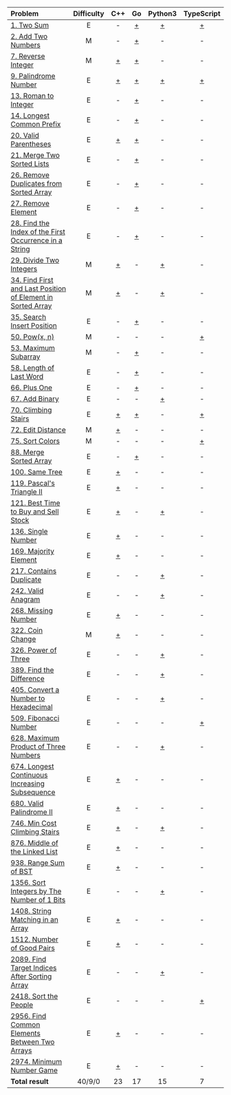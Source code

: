 |Problem|Difficulty|C++|Go|Python3|TypeScript|
|:-|:-:|:-:|:-:|:-:|:-:|
|[1. Two Sum](https://github.com/VitJRBOG/leetcode_exercises/tree/master/easy/e1)|E|-|[+](https://leetcode.com/submissions/detail/1030226613/)|[+](https://leetcode.com/submissions/detail/1079666349/)|[+](https://leetcode.com/submissions/detail/1111207076/)|
|[2. Add Two Numbers](https://github.com/VitJRBOG/leetcode_exercises/tree/master/medium/e2)|M|-|[+](https://leetcode.com/submissions/detail/1058452827/)|-|-|
|[7. Reverse Integer](https://github.com/VitJRBOG/leetcode_exercises/tree/master/medium/e7)|M|[+](https://leetcode.com/submissions/detail/1061930368/)|[+](https://leetcode.com/submissions/detail/1058480699/)|-|-|
|[9. Palindrome Number](https://github.com/VitJRBOG/leetcode_exercises/tree/master/easy/e9)|E|[+](https://leetcode.com/submissions/detail/1060267568/)|[+](https://leetcode.com/submissions/detail/1031328997/)|[+](https://leetcode.com/submissions/detail/1079684153/)|[+](https://leetcode.com/submissions/detail/1111236079/)|
|[13. Roman to Integer](https://github.com/VitJRBOG/leetcode_exercises/tree/master/easy/e13)|E|-|[+](https://leetcode.com/submissions/detail/1035666008/)|-|-|
|[14. Longest Common Prefix](https://github.com/VitJRBOG/leetcode_exercises/tree/master/easy/e14)|E|-|[+](https://leetcode.com/submissions/detail/1039958626/)|-|-|
|[20. Valid Parentheses](https://github.com/VitJRBOG/leetcode_exercises/tree/master/easy/e20)|E|[+](https://leetcode.com/submissions/detail/1068244137/)|[+](https://leetcode.com/submissions/detail/1049874073/)|-|-|
|[21. Merge Two Sorted Lists](https://github.com/VitJRBOG/leetcode_exercises/tree/master/easy/e21)|E|-|[+](https://leetcode.com/submissions/detail/1051554343/)|-|-|
|[26. Remove Duplicates from Sorted Array](https://github.com/VitJRBOG/leetcode_exercises/tree/master/easy/e26)|E|-|[+](https://leetcode.com/submissions/detail/1052340534/)|-|-|
|[27. Remove Element](https://github.com/VitJRBOG/leetcode_exercises/tree/master/easy/e27)|E|-|[+](https://leetcode.com/submissions/detail/1052379229/)|-|-|
|[28. Find the Index of the First Occurrence in a String](https://github.com/VitJRBOG/leetcode_exercises/tree/master/easy/e28)|E|-|[+](https://leetcode.com/submissions/detail/1055113157/)|-|-|
|[29. Divide Two Integers](https://github.com/VitJRBOG/leetcode_exercises/tree/master/medium/e29)|M|[+](https://leetcode.com/submissions/detail/1099122888/)|-|[+](https://leetcode.com/submissions/detail/1080320622/)|-|
|[34. Find First and Last Position of Element in Sorted Array](https://github.com/VitJRBOG/leetcode_exercises/tree/master/medium/e34)|M|[+](https://leetcode.com/submissions/detail/1094131179/)|-|[+](https://leetcode.com/submissions/detail/1083481989/)|-|
|[35. Search Insert Position](https://github.com/VitJRBOG/leetcode_exercises/tree/master/easy/e35)|E|-|[+](https://leetcode.com/submissions/detail/1055138774/)|-|-|
|[50. Pow(x, n)](https://github.com/VitJRBOG/leetcode_exercises/tree/master/medium/e50)|M|-|-|-|[+](https://leetcode.com/submissions/detail/1113321372/)|
|[53. Maximum Subarray](https://github.com/VitJRBOG/leetcode_exercises/tree/master/medium/e53)|M|-|[+](https://leetcode.com/submissions/detail/1060223104/)|-|-|
|[58. Length of Last Word](https://github.com/VitJRBOG/leetcode_exercises/tree/master/easy/e58)|E|-|[+](https://leetcode.com/submissions/detail/1055180553/)|-|-|
|[66. Plus One](https://github.com/VitJRBOG/leetcode_exercises/tree/master/easy/e66)|E|-|[+](https://leetcode.com/submissions/detail/1055966405/)|-|-|
|[67. Add Binary](https://github.com/VitJRBOG/leetcode_exercises/tree/master/easy/e67)|E|-|-|[+](https://leetcode.com/submissions/detail/1089640852/)|-|
|[70. Climbing Stairs](https://github.com/VitJRBOG/leetcode_exercises/tree/master/easy/e70)|E|[+](https://leetcode.com/submissions/detail/1061049321/)|[+](https://leetcode.com/submissions/detail/1056799890/)|-|[+](https://leetcode.com/submissions/detail/1111251186/)|
|[72. Edit Distance](https://github.com/VitJRBOG/leetcode_exercises/tree/master/medium/e72)|M|[+](https://leetcode.com/submissions/detail/1173756286/)|-|-|-|
|[75. Sort Colors](https://github.com/VitJRBOG/leetcode_exercises/tree/master/medium/e75)|M|-|-|-|[+](https://leetcode.com/submissions/detail/1114806392/)|
|[88. Merge Sorted Array](https://github.com/VitJRBOG/leetcode_exercises/tree/master/easy/e88)|E|-|[+](https://leetcode.com/submissions/detail/1057675366/)|-|-|
|[100. Same Tree](https://github.com/VitJRBOG/leetcode_exercises/tree/master/easy/e100)|E|[+](https://leetcode.com/submissions/detail/1183702934/)|-|-|-|
|[119. Pascal's Triangle II](https://github.com/VitJRBOG/leetcode_exercises/tree/master/easy/e119)|E|[+](https://leetcode.com/submissions/detail/1077197666/)|-|-|-|
|[121. Best Time to Buy and Sell Stock](https://github.com/VitJRBOG/leetcode_exercises/tree/master/easy/e121)|E|[+](https://leetcode.com/submissions/detail/1096318918/)|-|[+](https://leetcode.com/submissions/detail/1096308748/)|-|
|[136. Single Number](https://github.com/VitJRBOG/leetcode_exercises/tree/master/easy/e136)|E|[+](https://leetcode.com/submissions/detail/1067391916/)|-|-|-|
|[169. Majority Element](https://github.com/VitJRBOG/leetcode_exercises/tree/master/easy/e169)|E|[+](https://leetcode.com/submissions/detail/1069063380/)|-|-|-|
|[217. Contains Duplicate](https://github.com/VitJRBOG/leetcode_exercises/tree/master/easy/e217)|E|-|-|[+](https://leetcode.com/submissions/detail/1084298542/)|-|
|[242. Valid Anagram](https://github.com/VitJRBOG/leetcode_exercises/tree/master/easy/e242)|E|-|-|[+](https://leetcode.com/submissions/detail/1085785255/)|-|
|[268. Missing Number](https://github.com/VitJRBOG/leetcode_exercises/tree/master/easy/e268)|E|[+](https://leetcode.com/submissions/detail/1074684165/)|-|-|-|
|[322. Coin Change](https://github.com/VitJRBOG/leetcode_exercises/tree/master/medium/e322)|M|[+](https://leetcode.com/submissions/detail/1200176614/)|-|-|-|
|[326. Power of Three](https://github.com/VitJRBOG/leetcode_exercises/tree/master/easy/e326)|E|-|-|[+](https://leetcode.com/submissions/detail/1092519992/)|-|
|[389. Find the Difference](https://github.com/VitJRBOG/leetcode_exercises/tree/master/easy/e389)|E|-|-|[+](https://leetcode.com/submissions/detail/1085769907/)|-|
|[405. Convert a Number to Hexadecimal](https://github.com/VitJRBOG/leetcode_exercises/tree/master/easy/e405)|E|-|-|[+](https://leetcode.com/submissions/detail/1081106300/)|-|
|[509. Fibonacci Number](https://leetcode.com/problems/fibonacci-number)|E|-|-|-|[+](https://leetcode.com/submissions/detail/1111265389/)|
|[628. Maximum Product of Three Numbers](https://github.com/VitJRBOG/leetcode_exercises/tree/master/easy/e628)|E|-|-|[+](https://leetcode.com/submissions/detail/1086587595/)|-|
|[674. Longest Continuous Increasing Subsequence](https://github.com/VitJRBOG/leetcode_exercises/tree/master/easy/e674)|E|[+](https://leetcode.com/submissions/detail/1166417496/)|-|-|-|
|[680. Valid Palindrome II](https://github.com/VitJRBOG/leetcode_exercises/tree/master/easy/e680)|E|[+](https://leetcode.com/submissions/detail/1168401697/)|-|-|-|
|[746. Min Cost Climbing Stairs](https://github.com/VitJRBOG/leetcode_exercises/tree/master/easy/e746)|E|[+](https://leetcode.com/submissions/detail/1094112929/)|-|[+](https://leetcode.com/submissions/detail/1090375169/)|-|
|[876. Middle of the Linked List](https://github.com/VitJRBOG/leetcode_exercises/tree/master/easy/e876)|E|[+](https://leetcode.com/submissions/detail/1196457901/)|-|-|-|
|[938. Range Sum of BST](https://github.com/VitJRBOG/leetcode_exercises/tree/master/easy/e938)|E|[+](https://leetcode.com/submissions/detail/1184541019/)|-|-|-|
|[1356. Sort Integers by The Number of 1 Bits](https://github.com/VitJRBOG/leetcode_exercises/tree/master/easy/e1356)|E|-|-|[+](https://leetcode.com/submissions/detail/1091043186/)|-|
|[1408. String Matching in an Array](https://github.com/VitJRBOG/leetcode_exercises/tree/master/easy/e1408)|E|[+](https://leetcode.com/submissions/detail/1165492716/)|-|-|-|
|[1512. Number of Good Pairs](https://github.com/VitJRBOG/leetcode_exercises/tree/master/easy/e1512)|E|[+](https://leetcode.com/submissions/detail/1065522319/)|-|-|-|
|[2089. Find Target Indices After Sorting Array](https://github.com/VitJRBOG/leetcode_exercises/tree/master/easy/e2089)|E|-|-|[+](https://leetcode.com/submissions/detail/1088838767/)|-|
|[2418. Sort the People](https://github.com/VitJRBOG/leetcode_exercises/tree/master/easy/e2418)|E|-|-|-|[+](https://leetcode.com/submissions/detail/1158847550/)|
|[2956. Find Common Elements Between Two Arrays](https://github.com/VitJRBOG/leetcode_exercises/tree/master/easy/e2956)|E|[+](https://leetcode.com/submissions/detail/1163602599/)|-|-|-|
|[2974. Minimum Number Game](https://github.com/VitJRBOG/leetcode_exercises/tree/master/easy/e2974)|E|[+](https://leetcode.com/submissions/detail/1201146873/)|-|-|-|
|**Total result**|40/9/0|23|17|15|7|
